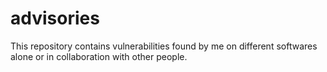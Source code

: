 # advisories
This repository contains vulnerabilities found by me on different softwares alone or in collaboration with other people.
